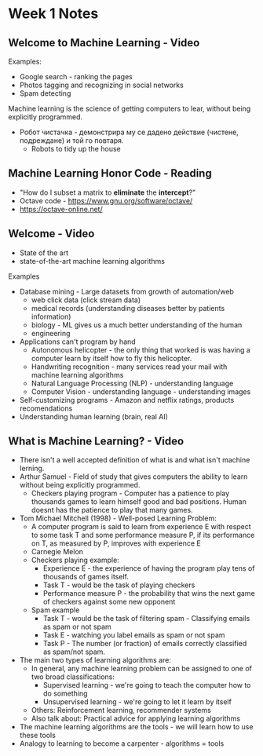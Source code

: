 # Week 1 Notes

## Welcome to Machine Learning - Video
Examples:
- Google search - ranking the pages
- Photos tagging and recognizing in social networks
- Spam detecting

Machine learning is the science of getting computers to lear, without being explicitly programmed.

- Робот чистачка - демонстрира му се дадено действие (чистене, подреждане) и той го повтаря.
    - Robots to tidy up the house
    
## Machine Learning Honor Code - Reading
- "How do I subset a matrix to **eliminate** the **intercept**?"
- Octave code - https://www.gnu.org/software/octave/
- https://octave-online.net/

## Welcome - Video
- State of the art
- state-of-the-art machine learning algorithms
 
Examples
- Database mining - Large datasets from growth of automation/web
    - web click data (click stream data)
    - medical records (understanding diseases better by patients information) 
    - biology - ML gives us a much better understanding of the human
    - engineering
- Applications can't program by hand
    - Autonomous helicopter - the only thing that worked is was having a computer learn by itself how to fly this helicopter.
    - Handwriting recognition - many services read your mail with machine learning algorithms
    - Natural Language Processing (NLP) - understanding language
    - Computer Vision - understanding language - understanding images
- Self-customizing programs - Amazon and netflix ratings, products recomendations
- Understanding human learning (brain, real AI)

## What is Machine Learning? - Video
- There isn't a well accepted definition of what is and what isn't machine lerning.
- Arthur Samuel - Field of study that gives computers the ability to learn without being explicitly programmed.
    - Checkers playing program - Computer has a patience to play thousands games to learn himself good and bad positions. Human doesnt has the patience to play that many games.
- Tom Michael Mitchell (1998) - Well-posed Learning Problem: 
    - A computer program is said to learn from experience E with respect to some task T and some performance measure P, if its performance on T, as measured by P, improves with experience E
    - Carnegie Melon
    - Checkers playing example:
        - Experience E - the experience of having the program play tens of thousands of games itself.
        - Task T - would be the task of playing checkers
        - Performance measure P - the probability that wins the next game of checkers against some new opponent
    - Spam example
        - Task T - would be the task of filtering spam - Classifying emails as spam or not spam
        - Task E - watching you label emails as spam or not spam
        - Task P - The number (or fraction) of emails correctly classified as spam/not spam.
- The main two types of learning algorithms are:
    - In general, any machine learning problem can be assigned to one of two broad classifications:
        - Supervised learning - we're going to teach the computer how to do something
        - Unsupervised learning - we're going to let it learn by itself
    - Others: Reinforcement learning, recommender systems
    - Also talk about: Practical advice for applying learning algorithms
- The machine learning algorithms are the tools - we will learn how to use these tools
- Analogy to learning to become a carpenter - algorithms = tools
